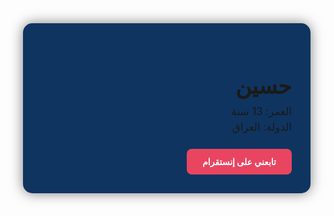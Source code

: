 <!DOCTYPE html>
<html lang="ar" dir="rtl">
<head>
  <meta charset="UTF-8" />
  <meta name="viewport" content="width=device-width, initial-scale=1" />
  <title>موقع حسين</title>
  <style>
    @import url('https://fonts.googleapis.com/css2?family=Cairo:wght@500&display=swap');

    body {
      margin: 0;
      font-family: 'Cairo', sans-serif;
      background: linear-gradient(135deg, #1a1a2e, #16213e);
      color: white;
      display: flex;
      justify-content: center;
      align-items: center;
      height: 100vh;
      text-align: center;
    }

    .card {
      background-color: #0f3460;
      padding: 30px;
      border-radius: 15px;
      box-shadow: 0 0 20px rgba(0,0,0,0.5);
      max-width: 400px;
      width: 90%;
      transition: transform 0.3s ease;
    }

    .card:hover {
      transform: scale(1.05);
    }

    h1 {
      font-size: 2.5em;
      margin-bottom: 10px;
    }

    p {
      font-size: 1.2em;
      margin: 5px 0;
    }

    a.button {
      display: inline-block;
      margin-top: 20px;
      padding: 12px 25px;
      background-color: #e94560;
      color: white;
      border-radius: 8px;
      text-decoration: none;
      font-weight: bold;
      transition: background 0.3s ease;
    }

    a.button:hover {
      background-color: #ff2e4d;
    }

    @media (max-width: 600px) {
      h1 {
        font-size: 2em;
      }
    }
  </style>
</head>
<body>
  <div class="card">
    <h1>حسين</h1>
    <p>العمر: 13 سنة</p>
    <p>الدولة: العراق</p>
    <a class="button" href="https://www.instagram.com/o____l3" target="_blank">تابعني على إنستقرام</a>
  </div>
</body>
</html>


